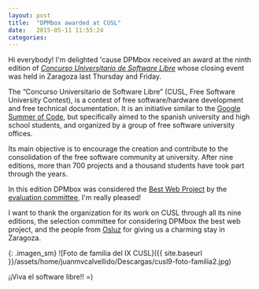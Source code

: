 ```yaml
---
layout: post
title:  "DPMbox awarded at CUSL"
date:   2015-05-11 11:55:24
categories:
---
```

Hi everybody! I'm delighted 'cause DPMbox received an award at the ninth edition of [*Concurso Universitario de Software Libre*][CUSL] whose closing event was held in Zaragoza last Thursday and Friday.

The “Concurso Universitario de Software Libre” (CUSL, Free Software University Contest), is a contest of free software/hardware development and free technical documentation. It is an initiative similar to the [Google Summer of Code][gsoc], but specifically aimed to the spanish university and high school students, and organized by a group of free software university offices. 

Its main objective is to encourage the creation and contribute to the consolidation of the free software community at university. After nine editions, more than 700 projects and a thousand students have took part through the years.

In this edition DPMbox was considered the [Best Web Project][premios] by the [evaluation committee][comite], I'm really pleased!

I want to thank the organization for its work on CUSL through all its nine editions, the selection committee for considering DPMbox the best web project, and the people from [Osluz][osluz] for giving us a charming stay in Zaragoza.

{: .imagen_sm}
![Foto de familia del IX CUSL]({{ site.baseurl }}/assets/home/juanmvcalvellido/Descargas/cusl9-foto-familia2.jpg)

¡¡Viva el software libre!!  =)


[CUSL]: http://www.concursosoftwarelibre.org/1415/portada
[comite]: http://www.concursosoftwarelibre.org/1415/comite
[gsoc]: http://www.google-melange.com/
[fasefinal]: http://www.concursosoftwarelibre.org/1415/fase-final
[premios]: http://www.concursosoftwarelibre.org/1415/node/34
[osluz]: http://osluz.unizar.es/
